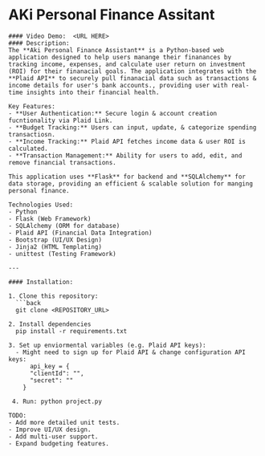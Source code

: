  # AKi Personal Finance Assitant
    #### Video Demo:  <URL HERE>
    #### Description:
    The **Aki Personal Finance Assistant** is a Python-based web application designed to help users manange their finanances by tracking income, expenses, and calculate user return on investment (ROI) for their finanacial goals. The application integrates with the **Plaid API** to securely pull finanacial data such as transactions & income details for user's bank accounts., providing user with real-time insights into their financial health.

    Key Features:
    - **User Authentication:** Secure login & account creation fucntionality via Plaid Link.
    - **Budget Tracking:** Users can input, update, & categorize spending transactiosn.
    - **Income Tracking:** Plaid API fetches income data & user ROI is calculated.
    - **Transaction Management:** Ability for users to add, edit, and remove financial transactions.

    This application uses **Flask** for backend and **SQLAlchemy** for data storage, providing an efficient & scalable solution for manging personal finance.

    Technologies Used:
    - Python
    - Flask (Web Framework)
    - SQLAlchemy (ORM for database)
    - Plaid API (Financial Data Integration)
    - Bootstrap (UI/UX Design)
    - Jinja2 (HTML Templating)
    - unittest (Testing Framework)

    ---

    #### Installation:

    1. Clone this repository:
      ```back
      git clone <REPOSITORY_URL>

    2. Install dependencies
      pip install -r requirements.txt

    3. Set up enviormental variables (e.g. Plaid API keys):
      - Might need to sign up for Plaid API & change configuration API keys:
          api_key = {
          "clientId": "",
          "secret": ""
        }

     4. Run: python project.py

    TODO:
    - Add more detailed unit tests.
    - Improve UI/UX design.
    - Add multi-user support.
    - Expand budgeting features.

